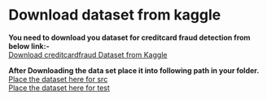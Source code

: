# Download dataset from kaggle

**You need to download you dataset for creditcard fraud detection from below link:-**  
[Download creditcardfraud Dataset from Kaggle](https://www.kaggle.com/datasets/mlg-ulb/creditcardfraud)

**After Downloading the data set place it into following path in your folder.**  
[Place the dataset here for src](imbalance/datasets)  
[Place the dataset here for test](tests/data)
